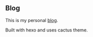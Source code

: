 ## Blog

This is my personal [blog](https://shiveenp.com).

Built with hexo and uses cactus theme. 
